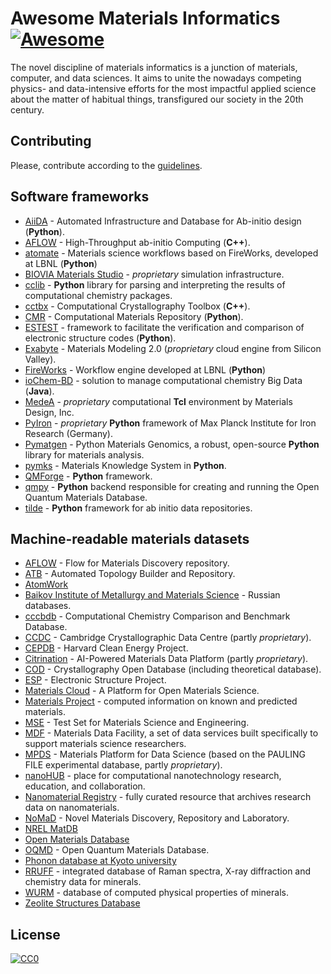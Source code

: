 # Awesome Materials Informatics [![Awesome](https://cdn.rawgit.com/sindresorhus/awesome/d7305f38d29fed78fa85652e3a63e154dd8e8829/media/badge.svg)](https://github.com/sindresorhus/awesome)

The novel discipline of materials informatics is a junction of materials, computer, and data sciences. It aims to unite the nowadays competing physics- and data-intensive efforts for the most impactful applied science about the matter of habitual things, transfigured our society in the 20th century.

## Contributing
Please, contribute according to the [guidelines](/CONTRIBUTING.md).

## Software frameworks

- [AiiDA](http://aiida.net) - Automated Infrastructure and Database for Ab-initio design (**Python**).
- [AFLOW](http://materials.duke.edu/AFLOW) - High-Throughput ab-initio Computing (**C++**).
- [atomate](https://hackingmaterials.github.io/atomate) - Materials science workflows based on FireWorks, developed at LBNL (**Python**)
- [BIOVIA Materials Studio](http://accelrys.com/products/collaborative-science/biovia-materials-studio) - _proprietary_ simulation infrastructure.
- [cclib](http://cclib.github.io) - **Python** library for parsing and interpreting the results of computational chemistry packages.
- [cctbx](https://cctbx.github.io) - Computational Crystallography Toolbox (**C++**).
- [CMR](https://wiki.fysik.dtu.dk/cmr) - Computational Materials Repository (**Python**).
- [ESTEST](http://estest.ucdavis.edu) - framework to facilitate the verification and comparison of electronic structure codes (**Python**).
- [Exabyte](http://exabyte.io) - Materials Modeling 2.0 (_proprietary_ cloud engine from Silicon Valley).
- [FireWorks](https://materialsproject.github.io/fireworks) - Workflow engine developed at LBNL (**Python**)
- [ioChem-BD](http://www.iochem-bd.org) - solution to manage computational chemistry Big Data (**Java**).
- [MedeA](http://www.materialsdesign.com/medea) - _proprietary_ computational **Tcl** environment by Materials Design, Inc.
- [PyIron](https://github.com/pyiron) - _proprietary_ **Python** framework of Max Planck Institute for Iron Research (Germany).
- [Pymatgen](http://pymatgen.org) - Python Materials Genomics, a robust, open-source **Python** library for materials analysis.
- [pymks](http://pymks.org) - Materials Knowledge System in **Python**.
- [QMForge](http://qmforge.sourceforge.net) - **Python** framework.
- [qmpy](http://pythonhosted.org/qmpy) - **Python** backend responsible for creating and running the Open Quantum Materials Database.
- [tilde](https://github.com/tilde-lab/tilde) - **Python** framework for ab initio data repositories.

## Machine-readable materials datasets

- [AFLOW](http://www.aflowlib.org) - Flow for Materials Discovery repository.
- [ATB](http://compbio.biosci.uq.edu.au/atb) - Automated Topology Builder and Repository.
- [AtomWork](http://crystdb.nims.go.jp/index_en.html)
- [Baikov Institute of Metallurgy and Materials Science](http://bg.imet-db.ru) - Russian databases.
- [cccbdb](http://cccbdb.nist.gov) - Computational Chemistry Comparison and Benchmark Database.
- [CCDC](https://www.ccdc.cam.ac.uk) - Cambridge Crystallographic Data Centre (partly _proprietary_).
- [CEPDB](http://cepdb.molecularspace.org) - Harvard Clean Energy Project.
- [Citrination](https://citrination.com) - AI-Powered Materials Data Platform (partly _proprietary_).
- [COD](http://crystallography.net) - Crystallography Open Database (including theoretical database).
- [ESP](http://gurka.fysik.uu.se/ESP) - Electronic Structure Project.
- [Materials Cloud](http://www.materialscloud.org) - A Platform for Open Materials Science.
- [Materials Project](http://www.materialsproject.org) - computed information on known and predicted materials.
- [MSE](http://mse.fhi-berlin.mpg.de) - Test Set for Materials Science and Engineering.
- [MDF](https://materialsdatafacility.org) - Materials Data Facility, a set of data services built specifically to support materials science researchers.
- [MPDS](https://mpds.io) - Materials Platform for Data Science (based on the PAULING FILE experimental database, partly _proprietary_).
- [nanoHUB](https://nanohub.org/developer) - place for computational nanotechnology research, education, and collaboration.
- [Nanomaterial Registry](https://www.nanomaterialregistry.org) - fully curated resource that archives research data on nanomaterials.
- [NoMaD](https://nomad-coe.eu) - Novel Materials Discovery, Repository and Laboratory.
- [NREL MatDB](http://materials.nrel.gov)
- [Open Materials Database](http://openmaterialsdb.se)
- [OQMD](http://oqmd.org) - Open Quantum Materials Database.
- [Phonon database at Kyoto university](http://phonondb.mtl.kyoto-u.ac.jp)
- [RRUFF](http://rruff.info) - integrated database of Raman spectra, X-ray diffraction and chemistry data for minerals.
- [WURM](http://wurm.info) - database of computed physical properties of minerals.
- [Zeolite Structures Database](http://www.iza-structure.org/databases)

## License
[![CC0](http://mirrors.creativecommons.org/presskit/buttons/88x31/svg/cc-zero.svg)](https://creativecommons.org/publicdomain/zero/1.0/)
